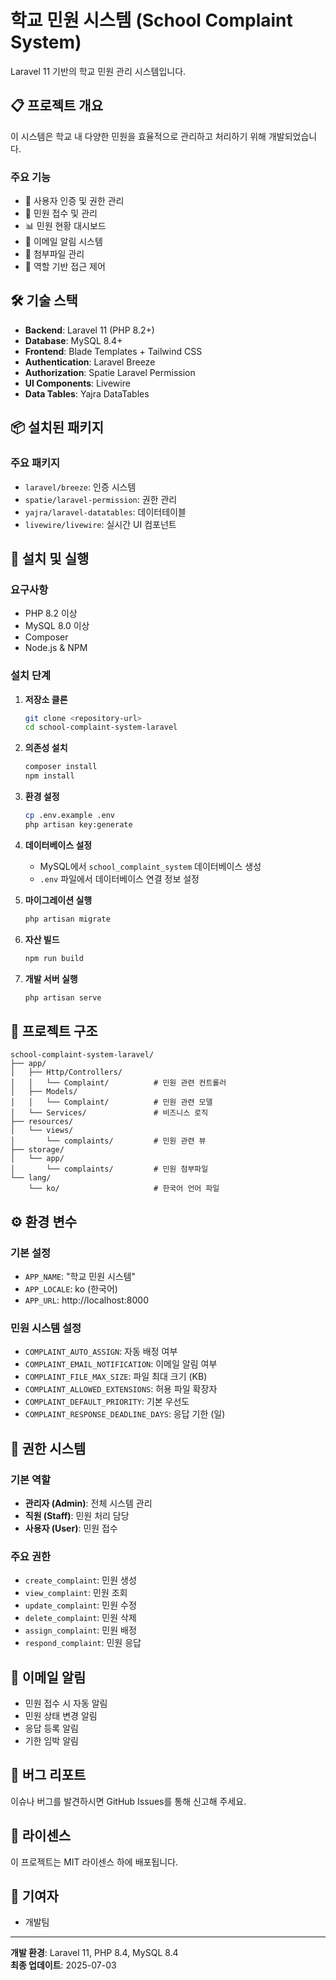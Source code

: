 # 학교 민원 시스템 (School Complaint System)

Laravel 11 기반의 학교 민원 관리 시스템입니다.

## 📋 프로젝트 개요

이 시스템은 학교 내 다양한 민원을 효율적으로 관리하고 처리하기 위해 개발되었습니다.

### 주요 기능
- 👤 사용자 인증 및 권한 관리
- 📝 민원 접수 및 관리
- 📊 민원 현황 대시보드
- 📧 이메일 알림 시스템
- 📁 첨부파일 관리
- 🔐 역할 기반 접근 제어

## 🛠 기술 스택

- **Backend**: Laravel 11 (PHP 8.2+)
- **Database**: MySQL 8.4+
- **Frontend**: Blade Templates + Tailwind CSS
- **Authentication**: Laravel Breeze
- **Authorization**: Spatie Laravel Permission
- **UI Components**: Livewire
- **Data Tables**: Yajra DataTables

## 📦 설치된 패키지

### 주요 패키지
- `laravel/breeze`: 인증 시스템
- `spatie/laravel-permission`: 권한 관리
- `yajra/laravel-datatables`: 데이터테이블
- `livewire/livewire`: 실시간 UI 컴포넌트

## 🚀 설치 및 실행

### 요구사항
- PHP 8.2 이상
- MySQL 8.0 이상
- Composer
- Node.js & NPM

### 설치 단계

1. **저장소 클론**
   ```bash
   git clone <repository-url>
   cd school-complaint-system-laravel
   ```

2. **의존성 설치**
   ```bash
   composer install
   npm install
   ```

3. **환경 설정**
   ```bash
   cp .env.example .env
   php artisan key:generate
   ```

4. **데이터베이스 설정**
   - MySQL에서 `school_complaint_system` 데이터베이스 생성
   - `.env` 파일에서 데이터베이스 연결 정보 설정

5. **마이그레이션 실행**
   ```bash
   php artisan migrate
   ```

6. **자산 빌드**
   ```bash
   npm run build
   ```

7. **개발 서버 실행**
   ```bash
   php artisan serve
   ```

## 📁 프로젝트 구조

```
school-complaint-system-laravel/
├── app/
│   ├── Http/Controllers/
│   │   └── Complaint/          # 민원 관련 컨트롤러
│   ├── Models/
│   │   └── Complaint/          # 민원 관련 모델
│   └── Services/               # 비즈니스 로직
├── resources/
│   └── views/
│       └── complaints/         # 민원 관련 뷰
├── storage/
│   └── app/
│       └── complaints/         # 민원 첨부파일
└── lang/
    └── ko/                     # 한국어 언어 파일
```

## ⚙️ 환경 변수

### 기본 설정
- `APP_NAME`: "학교 민원 시스템"
- `APP_LOCALE`: ko (한국어)
- `APP_URL`: http://localhost:8000

### 민원 시스템 설정
- `COMPLAINT_AUTO_ASSIGN`: 자동 배정 여부
- `COMPLAINT_EMAIL_NOTIFICATION`: 이메일 알림 여부
- `COMPLAINT_FILE_MAX_SIZE`: 파일 최대 크기 (KB)
- `COMPLAINT_ALLOWED_EXTENSIONS`: 허용 파일 확장자
- `COMPLAINT_DEFAULT_PRIORITY`: 기본 우선도
- `COMPLAINT_RESPONSE_DEADLINE_DAYS`: 응답 기한 (일)

## 🔐 권한 시스템

### 기본 역할
- **관리자 (Admin)**: 전체 시스템 관리
- **직원 (Staff)**: 민원 처리 담당
- **사용자 (User)**: 민원 접수

### 주요 권한
- `create_complaint`: 민원 생성
- `view_complaint`: 민원 조회
- `update_complaint`: 민원 수정
- `delete_complaint`: 민원 삭제
- `assign_complaint`: 민원 배정
- `respond_complaint`: 민원 응답

## 📧 이메일 알림

- 민원 접수 시 자동 알림
- 민원 상태 변경 알림
- 응답 등록 알림
- 기한 임박 알림

## 🐛 버그 리포트

이슈나 버그를 발견하시면 GitHub Issues를 통해 신고해 주세요.

## 📄 라이센스

이 프로젝트는 MIT 라이센스 하에 배포됩니다.

## 👥 기여자

- 개발팀

---

**개발 환경**: Laravel 11, PHP 8.4, MySQL 8.4  
**최종 업데이트**: 2025-07-03
